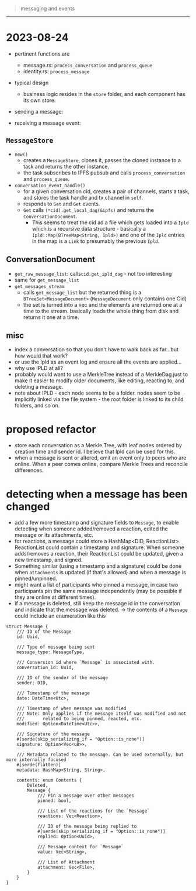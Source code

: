 > messaging and events
---

# 2023-08-24
- pertinent functions are 
    - message.rs: `process_conversation` and `process_queue`
    - identity.rs: `process_message`

- typical design
    - business logic resides in the `store` folder, and each component has its own store. 

- sending a message:

- receiving a message event: 

## `MessageStore`
- `new()`
    - creates a `MessageStore`, clones it, passes the cloned instance to a task and returns the other instance. 
    - the task subscribes to IPFS pubsub and calls `process_conversation` and `process_queue`. 
- `conversation_event_handle()`
    - for a given conversation cid, creates a pair of channels, starts a task, and stores the task handle and tx channel in `self`.
    - responds to `Set` and `Get` events. 
    - `Get` calls `(*cid).get_local_dag(&ipfs)` and returns the `ConversationDocument`.
        - This seems to treat the cid ad a file which gets loaded into a `Ipld` which is a recursive data structure - basically a `Ipld::Map(BTreeMap<String, Ipld>)` and one of the `Ipld` entries in the map is a `Link` to presumably the previous `Ipld`. 

## ConversationDocument
- `get_raw_message_list`: calls`cid.get_ipld_dag` - not too interesting
- same for `get_message_list`
- `get_messages_stream` 
    - calls `get_message_list` but the returned thing is a `BTreeSet<MessageDocument>` (`MessageDocument` only contains one Cid)
    - the set is turned into a vec and the elements are returned one at a time to the stream. basically loads the whole thing from disk and returns it one at a time. 


## misc
- index a conversation so that you don't have to walk back as far...but how would that work? 
- or use the Ipld as an event log and ensure all the events are applied...
- why use IPLD at all? 
- probably would want to use a MerkleTree instead of a MerkleDag just to make it easier to modify older documents, like editing, reacting to, and deleting a message. 
- note about IPLD - each node seems to be a folder. nodes seem to be implicitly linked via the file system - the root folder is linked to its child folders, and so on. 


# proposed refactor
- store each conversation as a Merkle Tree, with leaf nodes ordered by creation time and sender id. I believe that Ipld can be used for this. 
- when a message is sent or altered, emit an event only to peers who are online. When a peer comes online, compare Merkle Trees and reconcile differences. 

# detecting when a message has been changed
- add a few more timestamp and signature fields to `Message`, to enable detecting when someone added/removed a reaction, edited the message or its attachments, etc. 
- for reactions, a message could store a HashMap<DID, ReactionList>. ReactionList could contain a timestamp and signature. When someone adds/removes a reaction, their ReactionList could be updated, given a new timestamp, and signed. 
- Something similar (using a timestamp and a signature) could be done when `attachments` is updated (if that's allowed) and when a message is pinned/unpinned. 
- might want a list of participants who pinned a message, in case two participants pin the same message independently (may be possible if they are online at different times). 
- if a message is deleted, still keep the message id in the conversation and indicate that the message was deleted. -> the contents of a `Message` could include an enumeration like this
```
struct Message {
    /// ID of the Message
    id: Uuid,

    /// Type of message being sent
    message_type: MessageType,

    /// Conversion id where `Message` is associated with.
    conversation_id: Uuid,

    /// ID of the sender of the message
    sender: DID,

    /// Timestamp of the message
    date: DateTime<Utc>,

    /// Timestamp of when message was modified
    /// Note: Only applies if the message itself was modified and not
    ///       related to being pinned, reacted, etc.
    modified: Option<DateTime<Utc>>,

    /// Signature of the message
    #[serde(skip_serializing_if = "Option::is_none")]
    signature: Option<Vec<u8>>,

    /// Metadata related to the message. Can be used externally, but more internally focused
    #[serde(flatten)]
    metadata: HashMap<String, String>,

    contents: enum Contents {
        Deleted,
        Message {
            /// Pin a message over other messages
            pinned: bool,

            /// List of the reactions for the `Message`
            reactions: Vec<Reaction>,

            /// ID of the message being replied to
            #[serde(skip_serializing_if = "Option::is_none")]
            replied: Option<Uuid>,

            /// Message context for `Message`
            value: Vec<String>,

            /// List of Attachment
            attachment: Vec<File>,
        }
    }
}
```